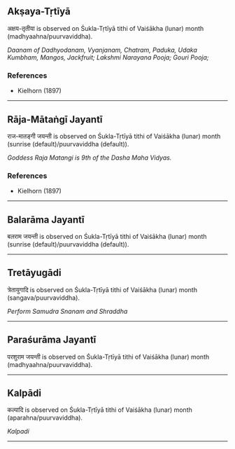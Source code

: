 ## Akṣaya-Tṛtīyā
अक्षय-तृतीया is observed on Śukla-Tṛtīyā tithi of Vaiśākha (lunar) month (madhyaahna/puurvaviddha).

_Daanam of Dadhyodanam, Vyanjanam, Chatram, Paduka, Udaka Kumbham, Mangos, Jackfruit; Lakshmi Narayana Pooja; Gouri Pooja;_
### References
* Kielhorn (1897)


---
## Rāja-Mātaṅgī Jayantī
राज-मातङ्गी जयन्ती is observed on Śukla-Tṛtīyā tithi of Vaiśākha (lunar) month (sunrise (default)/puurvaviddha (default)).

_Goddess Raja Matangi is 9th of the Dasha Maha Vidyas._
### References
* Kielhorn (1897)


---
## Balarāma Jayantī
बलराम जयन्ती is observed on Śukla-Tṛtīyā tithi of Vaiśākha (lunar) month (sunrise (default)/puurvaviddha (default)).



---
## Tretāyugādi
त्रेतायुगादि is observed on Śukla-Tṛtīyā tithi of Vaiśākha (lunar) month (sangava/puurvaviddha).

_Perform Samudra Snanam and Shraddha_

---
## Paraśurāma Jayantī
परशुराम जयन्ती is observed on Śukla-Tṛtīyā tithi of Vaiśākha (lunar) month (madhyaahna/puurvaviddha).



---
## Kalpādi
कल्पादि is observed on Śukla-Tṛtīyā tithi of Vaiśākha (lunar) month (aparahna/puurvaviddha).

_Kalpadi_

---

